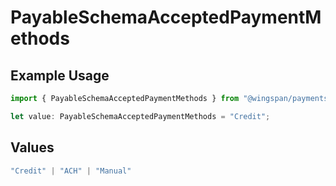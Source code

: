 # PayableSchemaAcceptedPaymentMethods

## Example Usage

```typescript
import { PayableSchemaAcceptedPaymentMethods } from "@wingspan/payments/sdk/models/shared";

let value: PayableSchemaAcceptedPaymentMethods = "Credit";
```

## Values

```typescript
"Credit" | "ACH" | "Manual"
```